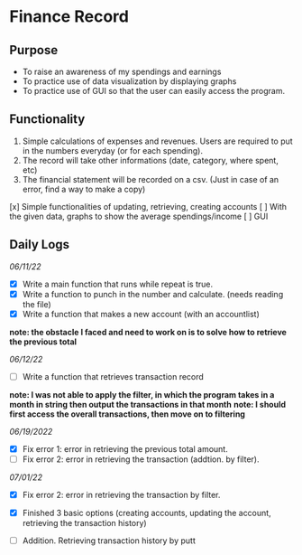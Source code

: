 # Finance Record

## Purpose

- To raise an awareness of my spendings and earnings
- To practice use of data visualization by displaying graphs
- To practice use of GUI so that the user can easily access the program.

## Functionality

1. Simple calculations of expenses and revenues. Users are required to put in the numbers everyday (or for each spending).
2. The record will take other informations (date, category, where spent, etc)
3. The financial statement will be recorded on a csv. (Just in case of an error, find a way to make a copy)

[x] Simple functionalities of updating, retrieving, creating accounts
[ ] With the given data, graphs to show the average spendings/income
[ ] GUI

## Daily Logs

*06/11/22*
- [x] Write a main function that runs while repeat is true.
- [x] Write a function to punch in the number and calculate. (needs reading the file)
- [x] Write a function that makes a new account (with an accountlist)

**note: the obstacle I faced and need to work on is to solve how to retrieve the previous total**

*06/12/22*
- [ ] Write a function that retrieves transaction record

**note: I was not able to apply the filter, in which the program takes in a month in string then output the transactions in that month**
**note: I should first access the overall transactions, then move on to filtering**

*06/19/2022*
- [x] Fix error 1: error in retrieving the previous total amount.
- [ ] Fix error 2: error in retrieving the transaction (addtion. by filter).

*07/01/22*
- [x] Fix error 2: error in retrieving the transaction by filter.
- [x] Finished 3 basic options (creating accounts, updating the account, retrieving the transaction history)
- [ ] Addition. Retrieving transaction history by putt

